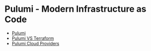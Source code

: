 # Pulumi - Modern Infrastructure as Code
- [Pulumi](https://www.pulumi.com/) 
- [Pulumi VS Terraform](https://www.pulumi.com/docs/intro/vs/terraform/)
- [Pulumi Cloud Providers](https://www.pulumi.com/docs/intro/cloud-providers/)